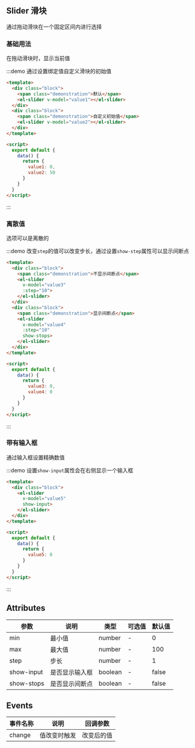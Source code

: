 <script>
  export default {
    data() {
      return {
        value1: 0,
        value2: 50,
        value3: null,
        value4: null,
        value5: null
      };
    }
  }
</script>

<style>
  .demo-box.demo-slider .source {
    padding: 0;
  }
  
  .demo-box.demo-slider .block {
    padding: 30px 24px;
    overflow: hidden;
    border-bottom: solid 1px #EFF2F6;
    &:last-child {
      border-bottom: none;      
    }
  }
  
  .demo-box.demo-slider .demonstration {
    font-size: 14px;
    color: #8492a6;
    line-height: 44px;
  }
  
  .demo-box.demo-slider .demonstration + .el-slider {
    float: right;
    width: 70%;
    margin-right: 20px;
  }
</style>

## Slider 滑块

通过拖动滑块在一个固定区间内进行选择

### 基础用法

在拖动滑块时，显示当前值

:::demo 通过设置绑定值自定义滑块的初始值
```html
<template>
  <div class="block">
    <span class="demonstration">默认</span>
    <el-slider v-model="value1"></el-slider>  
  </div>
  <div class="block">
    <span class="demonstration">自定义初始值</span>
    <el-slider v-model="value2"></el-slider>
  </div>
</template>

<script>
  export default {
    data() {
      return {
        value1: 0,
        value2: 50
      }
    }
  }
</script>
```
:::

### 离散值

选项可以是离散的

:::demo 改变`step`的值可以改变步长，通过设置`show-step`属性可以显示间断点
```html
<template>
  <div class="block">
    <span class="demonstration">不显示间断点</span>
    <el-slider
      v-model="value3"
      :step="10">
    </el-slider>  
  </div>
  <div class="block">
    <span class="demonstration">显示间断点</span>
    <el-slider
      v-model="value4"
      :step="10"
      show-stops>
    </el-slider>
  </div>
</template>

<script>
  export default {
    data() {
      return {
        value3: 0,
        value4: 0
      }
    }
  }
</script>
```
:::

### 带有输入框

通过输入框设置精确数值

:::demo 设置`show-input`属性会在右侧显示一个输入框
```html
<template>
  <div class="block">
    <el-slider
      v-model="value5"
      show-input>
    </el-slider>  
  </div>
</template>

<script>
  export default {
    data() {
      return {
        value5: 0
      }
    }
  }
</script>
```
:::

## Attributes
| 参数      | 说明          | 类型      | 可选值                           | 默认值  |
|---------- |-------------- |---------- |--------------------------------  |-------- |
| min | 最小值 | number | - | 0 |
| max | 最大值 | number | - | 100 |
| step | 步长 | number | - | 1 |
| show-input | 是否显示输入框 | boolean | - | false |
| show-stops | 是否显示间断点 | boolean | - | false |

## Events
| 事件名称      | 说明    | 回调参数      |
|---------- |-------- |---------- |
| change | 值改变时触发 | 改变后的值 |
